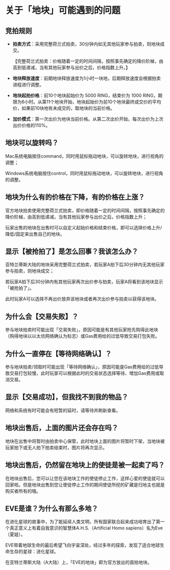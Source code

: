 # 关于「地块」可能遇到的问题

## **竞拍规则**

* **拍卖方式**：采用完整荷兰式拍卖，30分钟内如无其他玩家参与拍卖，则地块成交。

  【完整荷兰式拍卖：价格随着一定的时间间隔，按照事先确定的降价阶梯，由高到低递减，当有其他玩家参与出价之后，价格指数上升。】

* **地块释放速度**：前期地块释放速度为1小时一块地，后期释放速度会根据拍卖进程进行调整。
* **地块起拍价格**：前10个地块起始价为 5000 RING，结束价为 1000 RING，期限为6小时。从第11个地块开始，地块起始价为前10个地块最终成交价的平均价，如果前10块地有未成交的，取地块的当前价格。
* **加价模式**：第一次出价为地块当前价格。从第二次出价开始，每次出价为上次出价价格的110%。 

## **地块可以旋转吗？**

Mac系统电脑按住command，同时用鼠标拖动地块，可以旋转地块，进行视角的调整；

Windows系统电脑按住control，同时用鼠标拖动地块，可以旋转地块，进行视角的调整。

## **地块为什么有的价格在下降，有的价格在上涨？**

官方地块拍卖使用完整荷兰式拍卖，即价格随着一定的时间间隔，按照事先确定的降价阶梯，由高到低递减，当有其他玩家参与出价之后，价格指数上升；

玩家出售的地块在出售时可以自定义起始价格和结束价格，即可以选择价格上升/降低/固定来出售自己的地块。

## **显示【被抢拍了】是怎么回事？我该怎么办？**

亚特兰蒂斯大陆的地块采用完整荷兰式拍卖，若玩家A拍下后30分钟内无其他玩家参与拍卖，则地块成交；

若玩家A拍下后30分钟内有其他玩家再次出价参与拍卖，玩家A将看到该地块显示「被抢拍了」。

此时玩家A可以选择不再出价放弃该地块或者再次出价参与拍卖以获得该地块。

## **为什么会【交易失败】？**

参与地块拍卖时可能出现「交易失败」，原因可能是有其他玩家抢先购得此地块（购得地块以以太坊网络确认为标志）或Gas费用给的过低导致交易打包失败。

## **为什么一直停在【等待网络确认】？**

参与地块拍卖/领取时可能出现「等待网络确认」，原因可能是Gas费用给的过低导致交易打包较慢，此时玩家可以根据此时的交易状态选择等待、增加Gas费用或取消交易。

## **显示【交易成功】，但我找不到我的物品？**

网络和系统有时可能会有短暂的延时，请等待并刷新查看。

## **地块出售后，上面的图片还会存在吗？**

地块在出售中将暂时由拍卖中心保管，此时地块上面的图片将暂时下架，当地块被玩家拍下或无人拍下拍卖结束时，图片将再次显示。

## **地块出售后，仍然留在地块上的使徒是被一起卖了吗？**

在地块出售后，您可以让您在该地块工作的使徒停止工作，这样心爱的使徒就可以回家啦。但是地块出售到您让使徒停止工作的期间使徒所挖的矿藏是归地主也就是购买者所有的哦。

## **EVE是谁？为什么有那么多地？**

在进化星球的故事中，为了能延续人类文明，所有国家联合起来成功培育出了第一个真正意义上有着自我意识的智慧体A.H.S.（Artificial Homo sapiens）名为Eve（夏娃）。

EVE带着地球生命的最后希望飞向宇宙深处，经过多年的探索，发现了适合地球生命生存的星球：进化星球。

在亚特兰蒂斯大陆（A大陆）上，「EVE的地块」即为官方放出的首拍地块。



